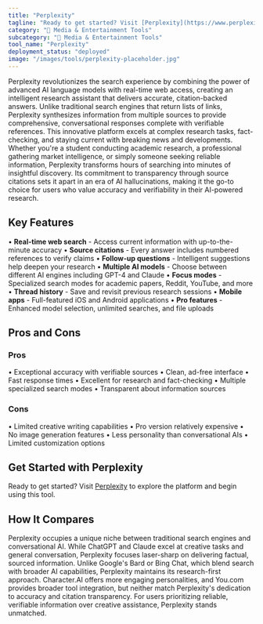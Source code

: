 ```yaml
---
title: "Perplexity"
tagline: "Ready to get started? Visit [Perplexity](https://www.perplexity.ai) to explore the platform and begin using this tool...."
category: "🎵 Media & Entertainment Tools"
subcategory: "🎵 Media & Entertainment Tools"
tool_name: "Perplexity"
deployment_status: "deployed"
image: "/images/tools/perplexity-placeholder.jpg"
---
```

Perplexity revolutionizes the search experience by combining the power of advanced AI language models with real-time web access, creating an intelligent research assistant that delivers accurate, citation-backed answers. Unlike traditional search engines that return lists of links, Perplexity synthesizes information from multiple sources to provide comprehensive, conversational responses complete with verifiable references. This innovative platform excels at complex research tasks, fact-checking, and staying current with breaking news and developments. Whether you're a student conducting academic research, a professional gathering market intelligence, or simply someone seeking reliable information, Perplexity transforms hours of searching into minutes of insightful discovery. Its commitment to transparency through source citations sets it apart in an era of AI hallucinations, making it the go-to choice for users who value accuracy and verifiability in their AI-powered research.

## Key Features

• **Real-time web search** - Access current information with up-to-the-minute accuracy
• **Source citations** - Every answer includes numbered references to verify claims
• **Follow-up questions** - Intelligent suggestions help deepen your research
• **Multiple AI models** - Choose between different AI engines including GPT-4 and Claude
• **Focus modes** - Specialized search modes for academic papers, Reddit, YouTube, and more
• **Thread history** - Save and revisit previous research sessions
• **Mobile apps** - Full-featured iOS and Android applications
• **Pro features** - Enhanced model selection, unlimited searches, and file uploads

## Pros and Cons

### Pros
• Exceptional accuracy with verifiable sources
• Clean, ad-free interface
• Fast response times
• Excellent for research and fact-checking
• Multiple specialized search modes
• Transparent about information sources

### Cons
• Limited creative writing capabilities
• Pro version relatively expensive
• No image generation features
• Less personality than conversational AIs
• Limited customization options

## Get Started with Perplexity

Ready to get started? Visit [Perplexity](https://www.perplexity.ai) to explore the platform and begin using this tool.

## How It Compares

Perplexity occupies a unique niche between traditional search engines and conversational AI. While ChatGPT and Claude excel at creative tasks and general conversation, Perplexity focuses laser-sharp on delivering factual, sourced information. Unlike Google's Bard or Bing Chat, which blend search with broader AI capabilities, Perplexity maintains its research-first approach. Character.AI offers more engaging personalities, and You.com provides broader tool integration, but neither match Perplexity's dedication to accuracy and citation transparency. For users prioritizing reliable, verifiable information over creative assistance, Perplexity stands unmatched.